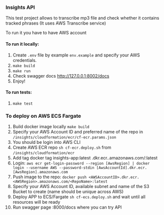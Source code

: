 ### **Insights API**

This test project allows to transcribe mp3 file and check whether
it contains tracked phrases (It uses AWS Transcribe service)

To run it you have to have AWS account

#### To run it locally:
1. Create `.env` file by example `env.example` and specify your AWS credentials.
2. `make build`
3. `make run`
4. Check swagger docs http://127.0.0.1:8002/docs
5. Enjoy!


#### To run tests:
1. `make test`


### To deploy on AWS ECS Fargate
1. Build docker image locally `make build`
2. Specify your AWS Account ID and preferred name of the repo in `/insights/cloudformation/ecr/cf-ecr.params.json`
3. You should be login into AWS CLI
4. Create AWS ECR repo `sh cf-ecr.deploy.sh` from `/insights/cloudformation/ecr`
5. Add tag docker tag insights-app:latest <AWSAccountID>.dkr.ecr.<AWSRegion>.amazonaws.com/<RepoName>:latest
6. Login: 
`aws ecr get-login-password --region [AwsRegion] | docker login --username AWS --password-stdin [AwsAccountId].dkr.ecr.[AwsRegion].amazonaws.com`
7. Push image to the repo:
`docker push <AWSAccountID>.dkr.ecr.<AWSRegion>.amazonaws.com/<RepoName>:latest`
8. Specify your AWS Account ID, available subnet and name of the S3 Bucket to create (name should be unique across AWS)
9. Deploy APP to ECS/Fargate `sh cf-ecs.deploy.sh` and wait until all resources will be ready
10. Run swagger page <publicIP>:8000/docs where you can try API